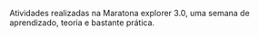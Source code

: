 Atividades realizadas na Maratona explorer 3.0, uma semana de aprendizado, teoria e bastante prática.